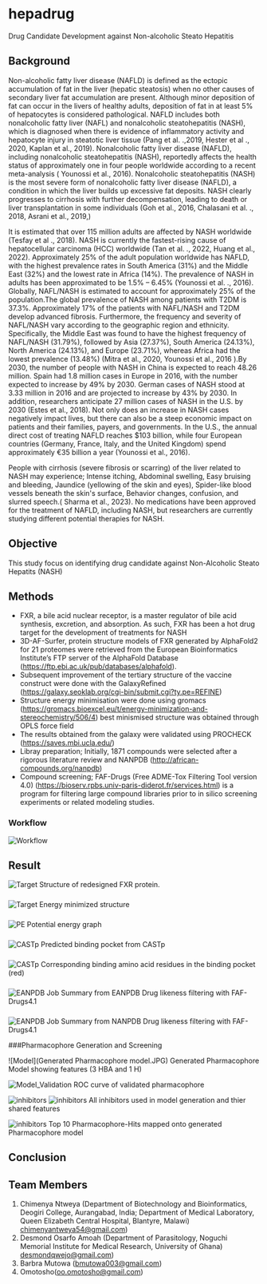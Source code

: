 # hepadrug 
Drug Candidate Development against Non-alcoholic Steato Hepatitis

## Background
Non-alcoholic fatty liver disease (NAFLD) is defined as the ectopic accumulation of fat in the liver (hepatic steatosis) when no other causes of secondary liver fat accumulation are present. Although minor deposition of fat can occur in the livers of healthy adults, deposition of fat in at least 5% of hepatocytes is considered pathological. NAFLD includes both nonalcoholic fatty liver (NAFL) and nonalcoholic steatohepatitis (NASH), which is diagnosed when there is evidence of inflammatory activity and hepatocyte injury in steatotic liver tissue (Pang et al. .,2019, Hester et al ., 2020, Kaplan et al., 2019). Nonalcoholic fatty liver disease (NAFLD), including nonalcoholic steatohepatitis (NASH), reportedly affects the health status of approximately one in four people worldwide according to a recent meta-analysis ( Younossi et al., 2016). Nonalcoholic steatohepatitis (NASH) is the most severe form of nonalcoholic fatty liver disease (NAFLD), a condition in which the liver builds up excessive fat deposits. NASH clearly progresses to cirrhosis with further decompensation, leading to death or liver transplantation in some individuals (Goh et al., 2016, Chalasani et al. ., 2018, Asrani et al., 2019,) 

It is estimated that over 115 million adults are affected by NASH worldwide (Tesfay et al ., 2018). NASH is currently the fastest-rising cause of hepatocellular carcinoma (HCC) worldwide (Tan et al. ., 2022, Huang et al., 2022). Approximately 25% of the adult population worldwide has NAFLD, with the highest prevalence rates in South America (31%) and the Middle East (32%) and the lowest rate in Africa (14%). The prevalence of NASH in adults has been approximated to be 1.5% – 6.45% (Younossi et al. ., 2016). Globally, NAFL/NASH is estimated to account for approximately 25% of the population.The global prevalence of NASH among patients with T2DM is 37.3%. Approximately 17% of the patients with NAFL/NASH and T2DM develop advanced fibrosis. Furthermore, the frequency and severity of NAFL/NASH vary according to the geographic region and ethnicity. Specifically, the Middle East was found to have the highest frequency of NAFL/NASH (31.79%), followed by Asia (27.37%), South America (24.13%), North America (24.13%), and Europe (23.71%), whereas Africa had the lowest prevalence (13.48%) (Mitra et al., 2020, Younossi et al., 2016 ).By 2030, the number of people with NASH in China is expected to reach 48.26 million. Spain had 1.8 million cases in Europe in 2016, with the number expected to increase by 49% by 2030. German cases of NASH stood at 3.33 million in 2016 and are projected to increase by 43% by 2030. In addition, researchers anticipate 27 million cases of NASH in the U.S. by 2030 (Estes et al., 2018). Not only does an increase in NASH cases negatively impact lives, but there can also be a steep economic impact on patients and their families, payers, and governments. In the U.S., the annual direct cost of treating NAFLD reaches $103 billion, while four European countries (Germany, France, Italy, and the United Kingdom) spend approximately €35 billion a year (Younossi et al., 2016).

People with cirrhosis (severe fibrosis or scarring) of the liver related to NASH may experience; Intense itching, Abdominal swelling, Easy bruising and bleeding, Jaundice (yellowing of the skin and eyes), Spider-like blood vessels beneath the skin's surface, Behavior changes, confusion, and slurred speech.( Sharma et al., 2023). No medications have been approved for the treatment of NAFLD, including NASH, but researchers are currently studying different potential therapies for NASH.

## Objective

This study focus on identifying drug candidate against Non-Alcoholic Steato Hepatits (NASH)

## Methods
- FXR, a bile acid nuclear receptor, is a master regulator of bile acid synthesis, excretion, and absorption. As such, FXR has been a hot drug target for the development of treatments for NASH
- 3D-AF-Surfer, protein structure models of FXR generated by AlphaFold2 for 21 proteomes were retrieved from the European Bioinformatics Institute’s FTP server of the AlphaFold Database (https://ftp.ebi.ac.uk/pub/databases/alphafold).
- Subsequent improvement of the tertiary structure of the vaccine construct were done with the GalaxyRefined (https://galaxy.seoklab.org/cgi-bin/submit.cgi?ty.pe=REFINE)
- Structure energy minimisation were done using gromacs (https://gromacs.bioexcel.eu/t/energy-minimization-and-stereochemistry/506/4) best minismised structure was obtained through OPLS force field
- The results obtained from the galaxy were validated using PROCHECK (https://saves.mbi.ucla.edu/)
- Libray preparation; Initially, 1871 compounds were selected after a rigorous literature review and NANPDB (http://african-compounds.org/nanpdb)
- Compound screening; FAF-Drugs (Free ADME-Tox Filtering Tool version 4.0) (https://bioserv.rpbs.univ-paris-diderot.fr/services.html)  is a program for filtering large compound libraries prior to in silico screening experiments or related modeling studies.


### Workflow
![Workflow](workflow/Schema.jpeg)


###

###



## Result


![Target](figures/modelled_FXR.png)
Structure of redesigned FXR protein. 

###
###

![Target](figures/energy_minimized_FXR.png)
Energy minimized structure 

###
###

![PE](figures/Potential_Energy_Graph.PNG)
Potential energy graph 

###
###

![CASTp](figures/CasTp_Pred..PNG)
Predicted binding pocket from CASTp

###
###
![CASTp](figures/CastTpred.PNG)
Corresponding binding amino acid residues in the binding pocket (red) 

###
###

![EANPDB](figures/EANPDB_DrugLike_summary.JPG)
Job Summary from EANPDB Drug likeness filtering with FAF-Drugs4.1

###
###

![EANPDB](figures/NANPDB_DrugLike_summary.JPG)
Job Summary from NANPDB Drug likeness filtering with FAF-Drugs4.1

###Pharmacophore Generation and Screening 

![Model](Generated Pharmacophore model.JPG)
Generated Pharmacophore Model showing features (3 HBA and 1 H)

![Model_Validation](Model_Validation_ROC.png)
ROC curve of validated pharmacophore 

![inhibitors](6_inhibitors_on_pharmacophore.JPG)
![inhibitors](9_inhibitors_on_pharmacophore.JPG)
All inhibitors used in model generation and thier shared features 

![inhibitors](Top_10_Pharmacophore-Hits_on_Pharmacophore.JPG)
Top 10 Pharmacophore-Hits mapped onto generated Pharmacophore model


## Conclusion




## Team Members
1. Chimenya Ntweya (Department of Biotechnology and Bioinformatics, Deogiri College, Aurangabad, India; Department of Medical Laboratory, Queen Elizabeth Central Hospital, Blantyre, Malawi) chimenyantweya54@gmail.com)
2. Desmond Osarfo Amoah (Department of Parasitology, Noguchi Memorial Institute for Medical Research, University of Ghana) desmondqwejo@gmail.com)
3. Barbra Mutowa (bmutowa003@gmail.com)
4. Omotosho(oo.omotosho@gmail.com)




